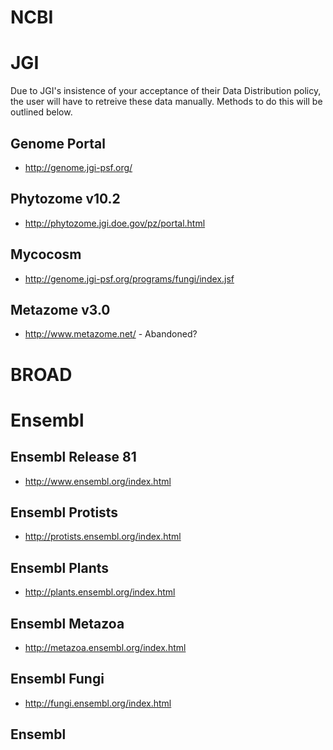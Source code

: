 # NCBI

# JGI
Due to JGI's insistence of your acceptance of their Data Distribution policy, the user will have to retreive these data manually. Methods to do this will be outlined below.
## Genome Portal
 * http://genome.jgi-psf.org/
## Phytozome v10.2
 * http://phytozome.jgi.doe.gov/pz/portal.html
## Mycocosm
 * http://genome.jgi-psf.org/programs/fungi/index.jsf
## Metazome v3.0
 * http://www.metazome.net/ - Abandoned?

# BROAD

# Ensembl
## Ensembl Release 81
 * http://www.ensembl.org/index.html
## Ensembl Protists
 * http://protists.ensembl.org/index.html
## Ensembl Plants
 * http://plants.ensembl.org/index.html
## Ensembl Metazoa
 * http://metazoa.ensembl.org/index.html
## Ensembl Fungi
 * http://fungi.ensembl.org/index.html
## Ensembl 
